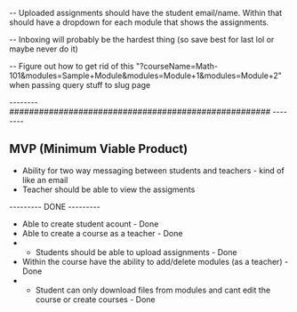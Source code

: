 <!-- -- Add a module component for course details page -->

<!-- -- Re-design the left side bar nav on course details -->

<!-- -- Update buttons for course details -->

<!-- -- Add a landing page on /landing (maybe) -->

<!-- -- Implement createCourse modal -->

<!-- -- Implement mongoDB createCourse -->
<!-- -- Design the login page -->

<!-- Create Course:
id: ObjectID
courseName: Calc 101
subject: Math
description: lorem ipsums
published: True
term: "2023-2024" -->

<!-- -- Fetch DB Data for Dashboard -->
<!-- -- Update routing for the courses/[course-name] -->
<!-- -- Show default initial sample module as first module
-- Subsequent modules will be the DB ones

-- Use Supabase for the files - File structure something like below

-- modules -> courseName -> moduleName -> fileData -->
<!-- -- Nicer Module Name form -->
<!-- -- Add descriptions for Who We Help
-- Update Pricing Cards to reflect Who We Help -->
<!-- -- Update README.md to show what the project is and etc -->
<!-- -- Add Hooks  -->

<!-- -- Update Modals with backdrop that you can click out of to close -->

<!-- -- Add Next Auth with credentials
-- Add singup route for nextauth
-- useSessions for auth (!auth redirect to /login) -->

<!-- -- Add helpers for mongoDB connecting and etc to DRY up code -->

<!-- -- Also update avatar for profile based on auth name so everyone has a unique avatar -->

<!-- -- Error handling for the not allowing same module name - handle in API route -->

<!-- -- Add React Hot Toast for uploading files and creating modules/courses -->

<!-- -- Reset DBs -->
<!-- -- Create custom Toaster component -->
<!-- -- Update Landing Page - Make it more modern (PRIORITY #1) -->

<!-- -- Add Basic Unit Tests ((Priority #1))  -->

<!-- -- Look into students uploadng assignments ((Priority #2)) - Figured out an easy way to implement this -->
<!-- -- Supabase DB for student file upload
students -> studetName or studentEmail -> className -> moduleName -> completedAssignment -->
<!-- -- Also have teachers look at uploaded assignments by students - secure route only for teachers -->

<!-- ---------------------------------TODO BELOW--------------------------------- -->

-- Uploaded assignments should have the student email/name. Within that should have a dropdown for each module that shows the assignments.

-- Inboxing will probably be the hardest thing (so save best for last lol or maybe never do it)

-- Figure out how to get rid of this "?courseName=Math-101&modules=Sample+Module&modules=Module+1&modules=Module+2" when passing query stuff to slug page

-------- ##################################################### --------

## MVP (Minimum Viable Product)

- Ability for two way messaging between students and teachers - kind of like an email
- Teacher should be able to view the assigments

--------- DONE ---------

- Able to create student acount - Done
- Able to create a course as a teacher - Done
- - Students should be able to upload assignments - Done
- Within the course have the ability to add/delete modules (as a teacher) - Done
- - Student can only download files from modules and cant edit the course or create courses - Done
